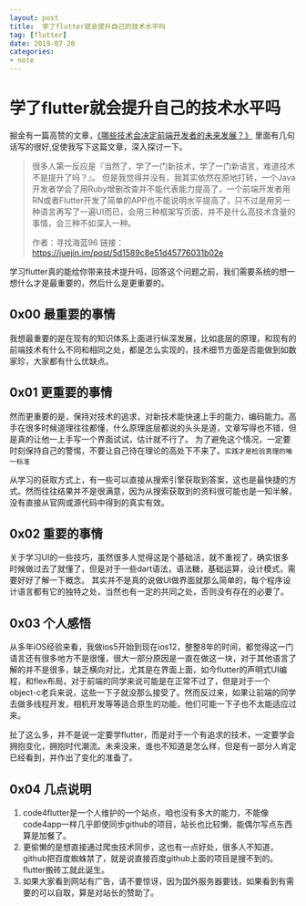 ```yaml
---
layout: post
title:  学了flutter就会提升自己的技术水平吗
tag: [flutter]
date: 2019-07-20
categories:
- note
---
```


# 学了flutter就会提升自己的技术水平吗

掘金有一篇高赞的文章，[《哪些技术会决定前端开发者的未来发展？》]() 里面有几句话写的很好,促使我写下这篇文章，深入探讨一下。

>很多人第一反应是『当然了，学了一门新技术，学了一门新语言，难道技术不是提升了吗？』。
但是我觉得并没有，我其实依然在原地打转，一个Java开发者学会了用Ruby增删改查并不能代表能力提高了，一个前端开发者用RN或者Flutter开发了简单的APP也不能说明水平提高了，只不过是用另一种语言再写了一遍UI而已，会用三种框架写页面，并不是什么高技术含量的事情，会三种不如深入一种。
>
>作者：寻找海蓝96
>链接：https://juejin.im/post/5d1589c8e51d45776031b02e 


学习flutter真的能给你带来技术提升吗，回答这个问题之前，我们需要系统的想一想什么才是最重要的，然后什么是更重要的。

## 0x00 最重要的事情
我想最重要的是在现有的知识体系上面进行纵深发展，比如底层的原理，和现有的前端技术有什么不同和相同之处，都是怎么实现的，技术细节方面是否能做到如数家珍，大家都有什么优缺点。


## 0x01 更重要的事情
然而更重要的是，保持对技术的追求，对新技术能快速上手的能力，编码能力。高手在很多时候道理往往都懂，什么原理底层都说的头头是道，文章写得也不错，但是真的让他一上手写一个界面试试，估计就不行了。 为了避免这个情况，一定要时刻保持自己的警惕，不要让自己待在理论的高处下不来了。`实践才是检验真理的唯一标准`

从学习的获取方式上，有一些可以直接从搜索引擎获取到答案，这也是最快捷的方式。然而往往结果并不是很满意，因为从搜索获取到的资料很可能也是一知半解，没有直接从官网或源代码中得到的真实有效。

## 0x02 重要的事情

关于学习UI的一些技巧，虽然很多人觉得这是个基础活，就不重视了，确实很多时候做过去了就懂了，但是对于一些dart语法，语法糖，基础运算，设计模式，需要好好了解一下概念。
其实并不是真的说做UI做界面就那么简单的，每个程序设计语言都有它的独特之处，当然也有一定的共同之处，否则没有存在的必要了。

## 0x03 个人感悟
从多年iOS经验来看，我做ios5开始到现在ios12，整整8年的时间，都觉得这一门语言还有很多地方不是很懂，很大一部分原因是一直在做这一块，对于其他语言了解的并不是很多，缺乏横向对比，尤其是在界面上面，如今flutter的声明式UI编程，和flex布局，对于前端的同学来说可能是在正常不过了，但是对于一个object-c老兵来说，这些一下子就没那么接受了。然而反过来，如果让前端的同学去做多线程开发，相机开发等等适合原生的功能，他们可能一下子也不太能适应过来。

扯了这么多，并不是说一定要学flutter，而是对于一个有追求的技术，一定要学会拥抱变化，拥抱时代潮流。未来没来，谁也不知道是怎么样，但是有一部分人肯定已经看到，并作出了变化的准备了。

## 0x04 几点说明

1. code4flutter是一个人维护的一个站点，咱也没有多大的能力，不能像code4app一样几乎即使同步github的项目，站长也比较懒，能偶尔写点东西算是加餐了。
2. 更偷懒的是想直接通过爬虫技术同步，这也有一点好处，很多人不知道，github把百度蜘蛛禁了，就是说直接百度github上面的项目是搜不到的。flutter搬砖工就此诞生。 
3. 如果大家看到网站有广告，请不要惊讶，因为国外服务器要钱，如果看到有需要的可以自取，算是对站长的赞助了。





